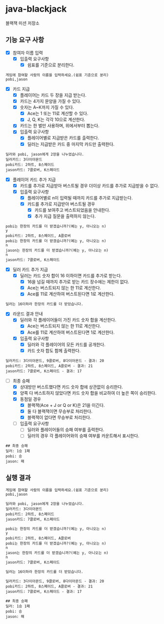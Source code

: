# java-blackjack

블랙잭 미션 저장소

## 기능 요구 사항

- [x] 참여자 이름 입력
  - [x] 입출력 요구사항
    - [x] 쉼표를 기준으로 분리한다.

```
게임에 참여할 사람의 이름을 입력하세요.(쉼표 기준으로 분리)
pobi,jason
```

- [x] 카드 지급
  - [x] 플레이어는 카드 두 장을 지급 받는다.
  - [x] 카드는 4가지 문양을 가질 수 있다.
  - [x] 숫자는 A~K까지 가질 수 있다.
    - [x] Ace는 1 또는 11로 계산할 수 있다.
    - [x] J, Q, K는 각각 10으로 계산한다.
  - [x] 카드는 한 벌만 사용하며, 위에서부터 뽑는다.
  - [x] 입출력 요구사항
    - [x] 플레이어별로 지급받은 카드를 출력한다.
    - [x] 딜러는 지급받은 카드 중 마지막 카드만 출력한다.

```
딜러와 pobi, jason에게 2장을 나누었습니다.
딜러카드: 3다이아몬드
pobi카드: 2하트, 8스페이드
jason카드: 7클로버, K스페이드
```

- [x] 플레이어 카드 추가 지급
  - [x] 카드를 추가로 지급받아 버스트될 경우 더이상 카드를 추가로 지급받을 수 없다.
  - [x] 입출력 요구사항
    - [x] 플레이어별로 n이 입력될 때까지 카드를 추가로 지급받는다.
    - [x] 카드를 추가로 지급받아 버스트될 경우
      - [x] 카드를 보여주고 버스트되었음을 안내한다.
      - [x] 추가 지급 질문을 출력하지 않는다.

```
pobi는 한장의 카드를 더 받겠습니까?(예는 y, 아니오는 n)
y
pobi카드: 2하트, 8스페이드, A클로버
pobi는 한장의 카드를 더 받겠습니까?(예는 y, 아니오는 n)
n
jason는 한장의 카드를 더 받겠습니까?(예는 y, 아니오는 n)
n
jason카드: 7클로버, K스페이드
```

- [x] 딜러 카드 추가 지급
  - [x] 딜러는 카드 숫자 합이 16 이하이면 카드를 추가로 받는다.
    - [x] 16을 넘길 때까지 추가로 받는 카드 장수에는 제한이 없다.
    - [x] Ace는 버스트되지 않는 한 11로 계산한다.
    - [x] Ace를 11로 계산하여 버스트된다면 1로 계산한다.

```
딜러는 16이하라 한장의 카드를 더 받았습니다.
```

- [x] 라운드 결과 안내
  - [x] 딜러와 각 플레이어들이 가진 카드 숫자 합을 계산한다.
    - [x] Ace는 버스트되지 않는 한 11로 계산한다.
    - [x] Ace를 11로 계산하여 버스트된다면 1로 계산한다.
  - [x] 입출력 요구사항
    - [x] 딜러와 각 플레이어의 모든 카드를 공개한다.
    - [x] 카드 숫자 합도 함께 출력한다.

```
딜러카드: 3다이아몬드, 9클로버, 8다이아몬드 - 결과: 20
pobi카드: 2하트, 8스페이드, A클로버 - 결과: 21
jason카드: 7클로버, K스페이드 - 결과: 17
```

- [ ] 최종 승패
  - [x] 상대방만 버스트했다면 카드 숫자 합에 상관없이 승리한다.
  - [x] 양쪽 다 버스트하지 않았다면 카드 숫자 합을 비교하여 더 높은 쪽이 승리한다.
  - [x] 동점일 경우
    - [x] 블랙잭(Ace + J or Q or K)은 21을 이긴다.
    - [x] 둘 다 블랙잭이면 무승부로 처리한다.
    - [x] 블랙잭이 없다면 무승부로 처리한다.
  - [ ] 입출력 요구사항
    - [ ] 딜러와 플레이어들의 승패 여부를 출력한다.
    - [ ] 딜러의 경우 각 플레이어와의 승패 여부를 카운트해서 표시한다.

```
## 최종 승패
딜러: 1승 1패
pobi: 승
jason: 패
```

## 실행 결과

```
게임에 참여할 사람의 이름을 입력하세요.(쉼표 기준으로 분리)
pobi,jason

딜러와 pobi, jason에게 2장을 나누었습니다.
딜러카드: 3다이아몬드
pobi카드: 2하트, 8스페이드
jason카드: 7클로버, K스페이드

pobi는 한장의 카드를 더 받겠습니까?(예는 y, 아니오는 n)
y
pobi카드: 2하트, 8스페이드, A클로버
pobi는 한장의 카드를 더 받겠습니까?(예는 y, 아니오는 n)
n
jason는 한장의 카드를 더 받겠습니까?(예는 y, 아니오는 n)
n
jason카드: 7클로버, K스페이드

딜러는 16이하라 한장의 카드를 더 받았습니다.

딜러카드: 3다이아몬드, 9클로버, 8다이아몬드 - 결과: 20
pobi카드: 2하트, 8스페이드, A클로버 - 결과: 21
jason카드: 7클로버, K스페이드 - 결과: 17

## 최종 승패
딜러: 1승 1패
pobi: 승
jason: 패
```
